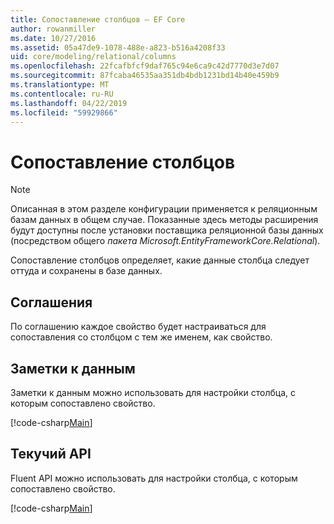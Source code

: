 ```yaml
---
title: Сопоставление столбцов — EF Core
author: rowanmiller
ms.date: 10/27/2016
ms.assetid: 05a47de9-1078-488e-a823-b516a4208f33
uid: core/modeling/relational/columns
ms.openlocfilehash: 22fcafbfcf9daf765c94e6ca9c42d7770d3e7d07
ms.sourcegitcommit: 87fcaba46535aa351db4bdb1231bd14b40e459b9
ms.translationtype: MT
ms.contentlocale: ru-RU
ms.lasthandoff: 04/22/2019
ms.locfileid: "59929866"
---
```

# <a name="column-mapping"></a>Сопоставление столбцов

> [!NOTE]  
> Описанная в этом разделе конфигурации применяется к реляционным базам данных в общем случае. Показанные здесь методы расширения будут доступны после установки поставщика реляционной базы данных (посредством общего *пакета Microsoft.EntityFrameworkCore.Relational*).

Сопоставление столбцов определяет, какие данные столбца следует оттуда и сохранены в базе данных.

## <a name="conventions"></a>Соглашения

По соглашению каждое свойство будет настраиваться для сопоставления со столбцом с тем же именем, как свойство.

## <a name="data-annotations"></a>Заметки к данным

Заметки к данным можно использовать для настройки столбца, с которым сопоставлено свойство.

[!code-csharp[Main](../../../../samples/core/Modeling/DataAnnotations/Samples/Relational/Column.cs?highlight=13)]

## <a name="fluent-api"></a>Текучий API

Fluent API можно использовать для настройки столбца, с которым сопоставлено свойство.

[!code-csharp[Main](../../../../samples/core/Modeling/FluentAPI/Samples/Relational/Column.cs?highlight=11-13)]
